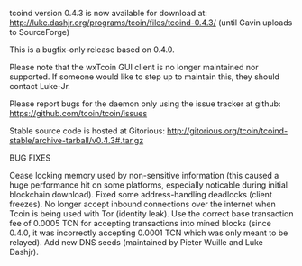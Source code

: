 tcoind version 0.4.3 is now available for download at:
http://luke.dashjr.org/programs/tcoin/files/tcoind-0.4.3/ (until Gavin uploads to SourceForge)

This is a bugfix-only release based on 0.4.0.

Please note that the wxTcoin GUI client is no longer maintained nor supported. If someone would like to step up to maintain this, they should contact Luke-Jr.

Please report bugs for the daemon only using the issue tracker at github:
https://github.com/tcoin/tcoin/issues

Stable source code is hosted at Gitorious:
http://gitorious.org/tcoin/tcoind-stable/archive-tarball/v0.4.3#.tar.gz

BUG FIXES

Cease locking memory used by non-sensitive information (this caused a huge performance hit on some platforms, especially noticable during initial blockchain download).
Fixed some address-handling deadlocks (client freezes).
No longer accept inbound connections over the internet when Tcoin is being used with Tor (identity leak).
Use the correct base transaction fee of 0.0005 TCN for accepting transactions into mined blocks (since 0.4.0, it was incorrectly accepting 0.0001 TCN which was only meant to be relayed).
Add new DNS seeds (maintained by Pieter Wuille and Luke Dashjr).

